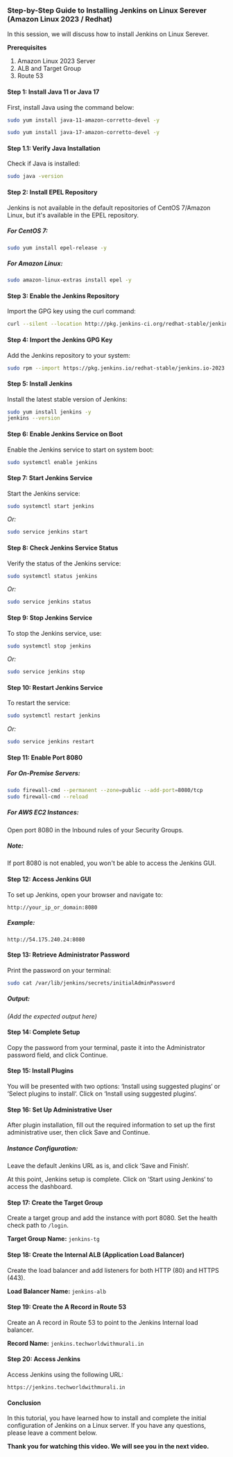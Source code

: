 
### Step-by-Step Guide to Installing Jenkins on Linux Serever (Amazon Linux 2023 / Redhat)

In this session, we will discuss how to install Jenkins on Linux Serever.

**Prerequisites**

1. Amazon Linux 2023 Server
2.  ALB and Target Group
3.  Route 53


#### Step 1: Install Java 11 or Java 17

First, install Java using the command below:

```bash
sudo yum install java-11-amazon-corretto-devel -y

sudo yum install java-17-amazon-corretto-devel -y
```


#### Step 1.1: Verify Java Installation

Check if Java is installed:

```bash
sudo java -version
```

#### Step 2: Install EPEL Repository

Jenkins is not available in the default repositories of CentOS 7/Amazon Linux, but it's available in the EPEL repository. 

##### For CentOS 7:

```bash
sudo yum install epel-release -y
```

##### For Amazon Linux:

```bash
sudo amazon-linux-extras install epel -y
```

#### Step 3: Enable the Jenkins Repository

Import the GPG key using the curl command:

```bash
curl --silent --location http://pkg.jenkins-ci.org/redhat-stable/jenkins.repo | sudo tee /etc/yum.repos.d/jenkins.repo
```

#### Step 4: Import the Jenkins GPG Key

Add the Jenkins repository to your system:

```bash
sudo rpm --import https://pkg.jenkins.io/redhat-stable/jenkins.io-2023.key
```

#### Step 5: Install Jenkins

Install the latest stable version of Jenkins:

```bash
sudo yum install jenkins -y
jenkins --version
```

#### Step 6: Enable Jenkins Service on Boot

Enable the Jenkins service to start on system boot:

```bash
sudo systemctl enable jenkins
```

#### Step 7: Start Jenkins Service

Start the Jenkins service:

```bash
sudo systemctl start jenkins
```
*Or:*

```bash
sudo service jenkins start
```

#### Step 8: Check Jenkins Service Status

Verify the status of the Jenkins service:

```bash
sudo systemctl status jenkins
```
*Or:*

```bash
sudo service jenkins status
```

#### Step 9: Stop Jenkins Service

To stop the Jenkins service, use:

```bash
sudo systemctl stop jenkins
```
*Or:*

```bash
sudo service jenkins stop
```

#### Step 10: Restart Jenkins Service

To restart the service:

```bash
sudo systemctl restart jenkins
```
*Or:*

```bash
sudo service jenkins restart
```

#### Step 11: Enable Port 8080

##### For On-Premise Servers:

```bash
sudo firewall-cmd --permanent --zone=public --add-port=8080/tcp
sudo firewall-cmd --reload
```

##### For AWS EC2 Instances:

Open port 8080 in the Inbound rules of your Security Groups.

##### Note:
If port 8080 is not enabled, you won't be able to access the Jenkins GUI.

#### Step 12: Access Jenkins GUI

To set up Jenkins, open your browser and navigate to:

```
http://your_ip_or_domain:8080
```

##### Example:
```
http://54.175.240.24:8080
```

#### Step 13: Retrieve Administrator Password

Print the password on your terminal:

```bash
sudo cat /var/lib/jenkins/secrets/initialAdminPassword
```

##### Output:
*(Add the expected output here)*

#### Step 14: Complete Setup

Copy the password from your terminal, paste it into the Administrator password field, and click Continue.

#### Step 15: Install Plugins

You will be presented with two options: ‘Install using suggested plugins‘ or ‘Select plugins to install‘. Click on ‘Install using suggested plugins‘.

#### Step 16: Set Up Administrative User

After plugin installation, fill out the required information to set up the first administrative user, then click Save and Continue.

##### Instance Configuration:

Leave the default Jenkins URL as is, and click ‘Save and Finish‘.

At this point, Jenkins setup is complete. Click on ‘Start using Jenkins‘ to access the dashboard.

#### Step 17: Create the Target Group

Create a target group and add the instance with port 8080. Set the health check path to `/login`.

**Target Group Name:** `jenkins-tg`

#### Step 18: Create the Internal ALB (Application Load Balancer)

Create the load balancer and add listeners for both HTTP (80) and HTTPS (443).

**Load Balancer Name:** `jenkins-alb`

#### Step 19: Create the A Record in Route 53

Create an A record in Route 53 to point to the Jenkins Internal load balancer.

**Record Name:** `jenkins.techworldwithmurali.in`

#### Step 20: Access Jenkins

Access Jenkins using the following URL:

```
https://jenkins.techworldwithmurali.in
```


#### Conclusion

In this tutorial, you have learned how to install and complete the initial configuration of Jenkins on a Linux server. If you have any questions, please leave a comment below.

**Thank you for watching this video. We will see you in the next video.**
